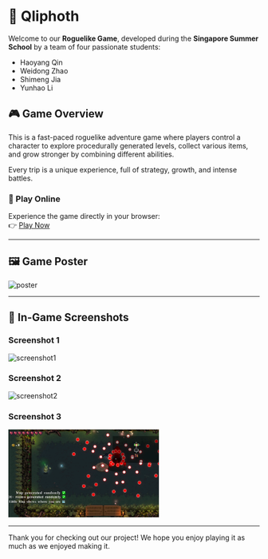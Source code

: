 # 🌟 Qliphoth

Welcome to our **Roguelike Game**, developed during the **Singapore Summer School** by a team of four passionate students:

- Haoyang Qin
- Weidong Zhao  
- Shimeng Jia
- Yunhao Li   

## 🎮 Game Overview

This is a fast-paced roguelike adventure game where players control a character to explore procedurally generated levels, collect various items, and grow stronger by combining different abilities.

Every trip is a unique experience, full of strategy, growth, and intense battles.

### 🔗 Play Online

Experience the game directly in your browser:  
👉 [Play Now](https://play.unity.com/en/games/72fe58bf-f597-45cc-b0da-59d9796d7b3d/finalwebgl)

---

## 🖼️ Game Poster
<!--  -->
<img src="images/poster.png" alt="poster" style="max-width: 60%; height: auto;"/>  

---

## 📸 In-Game Screenshots

### Screenshot 1  
<!--  -->
<img src="images/images/screenshot1.png" alt="screenshot1" style="max-width: 60%; height: auto;"/>  

### Screenshot 2  
<!--  -->
<img src="images/images/screenshot2.png" alt="screenshot2" style="max-width: 60%; height: auto;"/>  

### Screenshot 3  
<!--  -->
<img src="images/screenshot3.png" alt="screenshot3" style="max-width: 60%; height: auto;"/>  

---

Thank you for checking out our project! We hope you enjoy playing it as much as we enjoyed making it.
